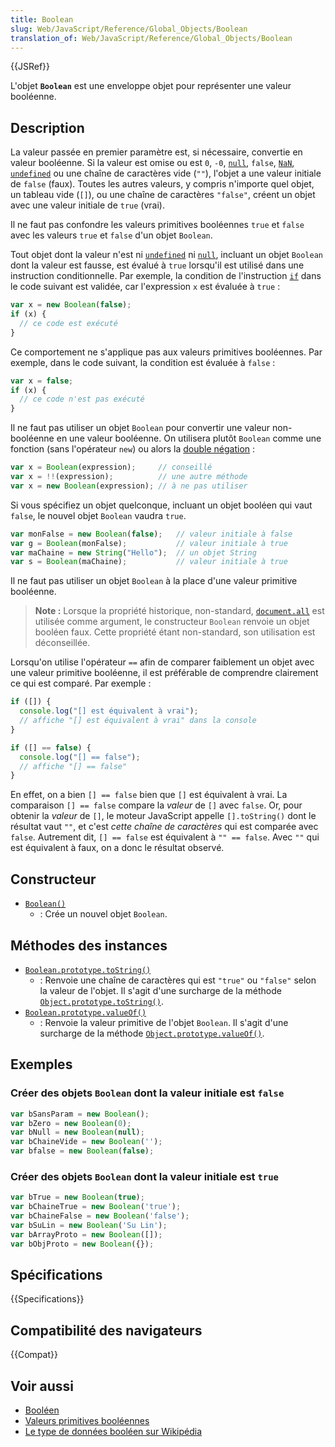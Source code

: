 ```yaml
---
title: Boolean
slug: Web/JavaScript/Reference/Global_Objects/Boolean
translation_of: Web/JavaScript/Reference/Global_Objects/Boolean
---
```


{{JSRef}}

L'objet **`Boolean`** est une enveloppe objet pour représenter une valeur booléenne.

## Description

La valeur passée en premier paramètre est, si nécessaire, convertie en valeur booléenne. Si la valeur est omise ou est `0`, `-0`, [`null`](/fr/docs/Web/JavaScript/Reference/Global_Objects/null), `false`, [`NaN`](/fr/docs/Web/JavaScript/Reference/Global_Objects/NaN), [`undefined`](/fr/docs/Web/JavaScript/Reference/Global_Objects/undefined) ou une chaîne de caractères vide (`""`), l'objet a une valeur initiale de `false` (faux). Toutes les autres valeurs, y compris n'importe quel objet, un tableau vide (`[]`), ou une chaîne de caractères `"false"`, créent un objet avec une valeur initiale de `true` (vrai).

Il ne faut pas confondre les valeurs primitives booléennes `true` et `false` avec les valeurs `true` et `false` d'un objet `Boolean`.

Tout objet dont la valeur n'est ni [`undefined`](/fr/docs/Web/JavaScript/Reference/Global_Objects/undefined) ni [`null`](/fr/docs/Web/JavaScript/Reference/Global_Objects/null), incluant un objet `Boolean` dont la valeur est fausse, est évalué à `true` lorsqu'il est utilisé dans une instruction conditionnelle. Par exemple, la condition de l'instruction [`if`](/fr/docs/Web/JavaScript/Reference/Statements/if...else) dans le code suivant est validée, car l'expression `x` est évaluée à `true`&nbsp;:

```js
var x = new Boolean(false);
if (x) {
  // ce code est exécuté
}
```

Ce comportement ne s'applique pas aux valeurs primitives booléennes. Par exemple, dans le code suivant, la condition est évaluée à `false`&nbsp;:

```js
var x = false;
if (x) {
  // ce code n'est pas exécuté
}
```

Il ne faut pas utiliser un objet `Boolean` pour convertir une valeur non-booléenne en une valeur booléenne. On utilisera plutôt `Boolean` comme une fonction (sans l'opérateur `new`) ou alors la [double négation](/fr/docs/Web/JavaScript/Reference/Operators/Logical_NOT)&nbsp;:

```js
var x = Boolean(expression);     // conseillé
var x = !!(expression);          // une autre méthode
var x = new Boolean(expression); // à ne pas utiliser
```

Si vous spécifiez un objet quelconque, incluant un objet booléen qui vaut `false`, le nouvel objet `Boolean` vaudra `true`.

```js
var monFalse = new Boolean(false);   // valeur initiale à false
var g = Boolean(monFalse);           // valeur initiale à true
var maChaine = new String("Hello");  // un objet String
var s = Boolean(maChaine);           // valeur initiale à true
```

Il ne faut pas utiliser un objet `Boolean` à la place d'une valeur primitive booléenne.

> **Note :** Lorsque la propriété historique, non-standard, [`document.all`](/fr/docs/Web/API/Document#propriétés) est utilisée comme argument, le constructeur `Boolean` renvoie un objet booléen faux. Cette propriété étant non-standard, son utilisation est déconseillée.

Lorsqu'on utilise l'opérateur `==` afin de comparer faiblement un objet avec une valeur primitive booléenne, il est préférable de comprendre clairement ce qui est comparé. Par exemple&nbsp;:

```js
if ([]) {
  console.log("[] est équivalent à vrai");
  // affiche "[] est équivalent à vrai" dans la console
}

if ([] == false) {
  console.log("[] == false");
  // affiche "[] == false"
} 
```

En effet, on a bien `[] == false` bien que `[]` est équivalent à vrai. La comparaison `[] == false` compare la *valeur* de `[]` avec `false`. Or, pour obtenir la *valeur* de `[]`, le moteur JavaScript appelle `[].toString()` dont le résultat vaut `""`, et c'est *cette chaîne de caractères* qui est comparée avec `false`. Autrement dit, `[] == false` est équivalent à `"" == false`. Avec `""` qui est équivalent à faux, on a donc le résultat observé.

## Constructeur

- [`Boolean()`](/fr/docs/Web/JavaScript/Reference/Global_Objects/Boolean/Boolean)
  - : Crée un nouvel objet `Boolean`.

## Méthodes des instances

- [`Boolean.prototype.toString()`](/fr/docs/Web/JavaScript/Reference/Global_Objects/Boolean/toString)
  - : Renvoie une chaîne de caractères qui est `"true"` ou `"false"` selon la valeur de l'objet. Il s'agit d'une surcharge de la méthode [`Object.prototype.toString()`](/fr/docs/Web/JavaScript/Reference/Global_Objects/Object/toString).
- [`Boolean.prototype.valueOf()`](/fr/docs/Web/JavaScript/Reference/Global_Objects/Boolean/valueOf)
  - : Renvoie la valeur primitive de l'objet `Boolean`. Il s'agit d'une surcharge de la méthode [`Object.prototype.valueOf()`](/fr/docs/Web/JavaScript/Reference/Global_Objects/Object/valueOf).

## Exemples

### Créer des objets `Boolean` dont la valeur initiale est `false`

```js
var bSansParam = new Boolean();
var bZero = new Boolean(0);
var bNull = new Boolean(null);
var bChaineVide = new Boolean('');
var bfalse = new Boolean(false);
```

### Créer des objets `Boolean` dont la valeur initiale est `true`

```js
var bTrue = new Boolean(true);
var bChaineTrue = new Boolean('true');
var bChaineFalse = new Boolean('false');
var bSuLin = new Boolean('Su Lin');
var bArrayProto = new Boolean([]);
var bObjProto = new Boolean({});
```

## Spécifications

{{Specifications}}

## Compatibilité des navigateurs

{{Compat}}

## Voir aussi

- [Booléen](/fr/docs/Glossary/Boolean)
- [Valeurs primitives booléennes](/fr/docs/Web/JavaScript/Data_structures#les_valeurs_primitives)
- [Le type de données booléen sur Wikipédia](https://fr.wikipedia.org/wiki/Booléen)
